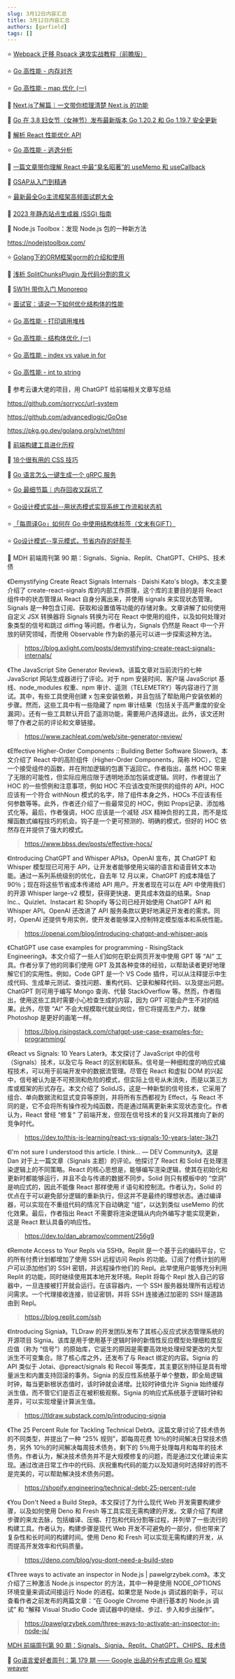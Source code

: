 ```yaml
---
slug: 3月12日内容汇总
title: 3月12日内容汇总
authors: [garfield]
tags: []
---
```


⭐️ [Webpack 迁移 Rspack 速攻实战教程（前瞻版）](https://mp.weixin.qq.com/s/1oa4HQFwfD7nVHxB0bcadg)

⭐️ [Go 高性能 - 内存对齐](https://mp.weixin.qq.com/s/4lyro81vUVejbDTaHGOcgg)

⭐️ [Go 高性能 - map 优化 (一)](https://mp.weixin.qq.com/s/CZEsrMponccGgqq9oe816w)

📒 [Next.js了解篇｜一文带你梳理清楚 Next.js 的功能](https://mp.weixin.qq.com/s/xeRYh1sbt3iW0uF84qDgpw)

📒 [Go 在 3.8 妇女节（女神节）发布最新版本 Go 1.20.2 和 Go 1.19.7 安全更新](https://mp.weixin.qq.com/s/BFZT-GdxYG1FsMEMDlfOPA)

📒 [解析 React 性能优化 API](https://mp.weixin.qq.com/s/G1N8MgROKoTjP4mzVkx16w)

⭐️ [Go 高性能 - 逃逸分析](https://mp.weixin.qq.com/s/q_F-9NQWycRLvQpACUl7gQ)

📒 [一篇文章带你理解 React 中最“臭名昭著”的 useMemo 和 useCallback](https://mp.weixin.qq.com/s/jK97mBLNgIrO7Sq1OZxhVA)

📒 [GSAP从入门到精通](https://mp.weixin.qq.com/s/7Uw_Z2-jyQVK29V6R2wkWg)

⭐️ [最新最全Go主流框架高频面试题大全](https://mp.weixin.qq.com/s/HsWE0j1IWF3ehg5Zt-sSCw)

📒 [2023 年静态站点生成器 (SSG) 指南](https://mp.weixin.qq.com/s/A3LqxqrIV_Lrq25YQJztVg)

📒 Node.js Toolbox：发现 Node.js 包的一种新方法

https://nodejstoolbox.com/

⭐️ [Golang下的ORM框架gorm的介绍和使用](https://juejin.cn/post/6844904090196000775)

📒 [浅析 SplitChunksPlugin 及代码分割的意义](https://juejin.cn/post/7207730270013980727)

📒 [5W1H 带你入门 Monorepo](https://juejin.cn/post/7207689082184974394)

⭐️ [面试官：请说一下如何优化结构体的性能](https://juejin.cn/post/7207477672666316856)

⭐️ [Go 高性能 - 打印调用堆栈](https://mp.weixin.qq.com/s/saIRop2wq87sJQ2rbY1t5g)

⭐️ [Go 高性能 - 结构体优化 (一)](https://mp.weixin.qq.com/s/5fl4Amj_d9ZXZRSgODS9PQ)

⭐️ [Go 高性能 - index vs value in for](https://mp.weixin.qq.com/s/AKulRT6a4kco3uXDO_kzDQ)

⭐️ [Go 高性能 - int to string](https://mp.weixin.qq.com/s/i3S7md5giuu3bqzFDBKa9Q)

📒 参考云谦大佬的项目，用 ChatGPT 给前端相关文章写总结

https://github.com/sorrycc/url-system

https://github.com/advancedlogic/GoOse

https://pkg.go.dev/golang.org/x/net/html

📒 [前端构建工具进化历程](https://juejin.cn/post/7205766006253011004)

📒 [18个很有用的 CSS 技巧](https://mp.weixin.qq.com/s/oBTQbHoCO39LaR39lTgx4g)

📒 [Go 语言怎么一键生成一个 gRPC 服务](https://mp.weixin.qq.com/s/5OYU9OGGRPpR1c06DoEI6g)

⭐️ [Go 最细节篇｜内存回收又踩坑了](https://mp.weixin.qq.com/s/ea7LfF2jOoHOSozX-qUZLA)

⭐️ [Go设计模式实战--用状态模式实现系统工作流和状态机](https://mp.weixin.qq.com/s/qGrDHjhHdkZW4Z1B0xtjXQ)

⭐️ [「每周译Go」如何在 Go 中使用结构体标签（文末有GIFT）](https://mp.weixin.qq.com/s/IucwRGEvHznAyzljmrYluw)

⭐️ [Go设计模式--享元模式，节省内存的好帮手](https://mp.weixin.qq.com/s/AZHO7R6IXFG8MguDpUNdbw)

📒 MDH 前端周刊第 90 期：Signals、Signia、Replit、ChatGPT、CHIPS、技术债

《Demystifying Create React Signals Internals · Daishi Kato's blog》。本文主要介绍了 create-react-signals 库的内部工作原理，这个库的主要目的是将 React 组件中的状态管理从 React 自身分离出来，并使用 signals 来实现状态管理。Signals 是一种包含订阅、获取和设置值等功能的存储对象。文章讲解了如何使用自定义 JSX 转换器将 Signals 转换为可在 React 中使用的组件，以及如何处理对象类型的信号和跳过 diffing 等问题。作者认为，Signals 仍然是 React 中一个开放的研究领域，而使用 Observable 作为新的基元可以进一步探索这种方法。

> https://blog.axlight.com/posts/demystifying-create-react-signals-internals/

《The JavaScript Site Generator Review》。该篇文章对当前流行的七种 JavaScript 网站生成器进行了评论。对于 npm 安装时间、客户端 JavaScript 基线、node_modules 权重、npm 审计、遥测（TELEMETRY）等内容进行了测试。其中，有些工具使用创建 x 包来安装依赖，并且包括了帮助用户安装依赖的步骤。然而，这些工具中有一些隐藏了 npm 审计结果（包括关于高严重度的安全漏洞）。还有一些工具默认开启了遥测功能，需要用户选择退出。此外，该文还附带了作者之前的评论和文章链接。

> https://www.zachleat.com/web/site-generator-review/

《Effective Higher-Order Components :: Building Better Software Slower》。本文介绍了 React 中的高阶组件（Higher-Order Components，简称 HOC），它是一个接受组件的函数，并在附加逻辑的包裹下返回它。作者指出，虽然 HOC 带来了无限的可能性，但实际应用应限于透明地添加包装或逻辑。同时，作者提出了 HOC 的一些惯例和注意事项，例如 HOC 不应该改变所提供的组件的 API，HOC 应该有一个符合 withNoun 模式的名字，除了组件本身之外，HOCs 不应该有任何参数等等。此外，作者还介绍了一些最常见的 HOC，例如 Props记录、添加格式化等。最后，作者强调，HOC 应该是一个减轻 JSX 精神负担的工具，而不是炫耀函数式编程技巧的机会。钩子是一个更可预测的、明确的模式，但好的 HOC 依然存在并提供了强大的模式。

> https://www.bbss.dev/posts/effective-hocs/

《Introducing ChatGPT and Whisper APIs》。OpenAI 宣布，其 ChatGPT 和 Whisper 模型现已可用于 API，让开发者能够使用尖端的语言和语音转文本功能。通过一系列系统级别的优化，自去年 12 月以来，ChatGPT 的成本降低了 90％；现在将这些节省成本传递给 API 用户。开发者现在可以在 API 中使用我们的开源 Whisper large-v2 模型，获得更快速、更具成本效益的结果。Snap Inc.、Quizlet、Instacart 和 Shopify 等公司已经开始使用 ChatGPT API 和 Whisper API。OpenAI 还改进了 API 服务条款以更好地满足开发者的需求。同时，OpenAI 还提供专用实例，使开发者能够深入控制特定模型版本和系统性能。

> https://openai.com/blog/introducing-chatgpt-and-whisper-apis

《ChatGPT use case examples for programming - RisingStack Engineering》。本文介绍了一些人们如何在职业网页开发中使用 GPT 等 “AI” 工具。作者分享了他的同事们使用 GPT 及其各种变体的经验，以帮助读者更好地理解它们的实用性。例如，Code GPT 是一个 VS Code 插件，可以从注释提示中生成代码、生成单元测试、查找问题、重构代码、记录和解释代码、以及提出问题。ChatGPT 则可用于编写 Mongo 查询、代替 StackOverflow 等。然而，作者指出，使用这些工具时需要小心检查生成的内容，因为 GPT 可能会产生不对的结果。此外，尽管 “AI” 不会大规模取代就业岗位，但它将提高生产力，就像 Photoshop 是更好的画笔一样。

> https://blog.risingstack.com/chatgpt-use-case-examples-for-programming/

《React vs Signals: 10 Years Later》。本文探讨了 JavaScript 中的信号（Signals）技术，以及它与 React 的区别和联系。信号是一种细粒度的响应式编程技术，可以用于前端开发中的数据流管理。尽管在 React 和虚拟 DOM 的兴起中，信号被认为是不可预测和危险的模式，但实际上信号从未消失，而是以第三方库或框架的形式存在。本文介绍了 SolidJS，这是一种新型的信号技术，它采用了组合、单向数据流和显式变异等原则，并将所有东西都视为 Effect，与 React 不同的是，它不会将所有操作视为纯函数，而是通过隔离更新来实现状态变化。作者认为，React 曾经 “修复” 了前端开发，但现在信号技术的复兴又将其推向了新的竞争时代。

> https://dev.to/this-is-learning/react-vs-signals-10-years-later-3k71

《I'm not sure I understood this article. I think... — DEV Community》。这是 Dan 对于上一篇文章（Signals 主题）的评论。他探讨了 React 和 Solid 在处理渲染逻辑上的不同策略。React 的核心思想是，能够编写渲染逻辑，使其在初始化和更新时都能够运行，并且不会与传递的数据不同步。Solid 则只有模板中的 “空洞” 是响应式的，因此不能像 React 那样使用 if 语句和控制流。作者认为，Solid 的优点在于可以避免部分逻辑的重新执行，但这并不是最终的理想状态。通过编译器，可以实现在不重组代码的情况下自动确定 “组”，以达到类似 useMemo 的优化效果。最后，作者指出 React 不需要将渲染逻辑从内向外编写才能实现更新，这是 React 默认具备的响应性。

> https://dev.to/dan_abramov/comment/256g9

《Remote Access to Your Repls via SSH》。Replit 是一个基于云的编码平台，它的所有付费计划都增加了使用 SSH 远程访问 Repls 的功能。订阅了付费计划的用户可以添加他们的 SSH 密钥，并远程操作他们的 Repl。此举使用户能够充分利用 Replit 的功能，同时继续使用其本地开发环境。Replit 将每个 Repl 放入自己的容器中，一旦连接被打开就会运行。在该容器内，一个 SSH 服务器处理所有远程访问需求。一个代理接收连接，验证密钥，并将 SSH 连接通过加密的 SSH 隧道路由到 Repl。

> https://blog.replit.com/ssh

《Introducing Signia》。TLDraw 的开发团队发布了其核心反应式状态管理系统的开源项目 Signia。该库是用于使用基于逻辑时钟的新惰性反应模型处理细粒度反应值（称为 “信号”）的原始库，它诞生的原因是需要高效地处理经常更改的大型派生不可变集合。除了核心库之外，还发布了与 React 绑定的内容。Signia 的 API 类似于 Jotai、@preact/signals 和 Recoil 等类库，其主要区别特征是具有增量派生和内置支持回滚的事务。Signia 的反应性系统基于单个整数，即全局逻辑时钟，每当更新根状态值时，该时钟就会递增。比较时钟值允许 Signia 始终缓存派生值，而不管它们是否正在被积极观察。Signia 的响应式系统基于逻辑时钟和差异，可以实现增量计算派生值。

> https://tldraw.substack.com/p/introducing-signia

《The 25 Percent Rule for Tackling Technical Debt》。这篇文章讨论了技术债务的不同类型，并提出了一种 “25% 规则”，即每周花费 10％的时间解决日常技术债务，另外 10％的时间解决每周技术债务，剩下的 5％用于处理每月和每年的技术债务。作者认为，解决技术债务并不是大规模修复的问题，而是通过文化建设来实现。通过改进日常工作中的代码、庆祝重构代码的能力以及知道何时选择好的而不是完美的，可以帮助解决技术债务问题。

> https://shopify.engineering/technical-debt-25-percent-rule

《You Don't Need a Build Step》。本文探讨了为什么现代 Web 开发需要构建步骤，以及如何使用 Deno 和 Fresh 等工具实现无需构建的开发。文章介绍了构建步骤的来龙去脉，包括编译、压缩、打包和代码分割等过程，并列举了一些流行的构建工具。作者认为，构建步骤是现代 Web 开发不可避免的一部分，但也带来了复杂性和长时间的构建时间。使用 Deno 和 Fresh 可以实现无需构建的开发，从而提高开发效率和代码质量。


> https://deno.com/blog/you-dont-need-a-build-step

《Three ways to activate an inspector in Node.js | pawelgrzybek.com》。本文介绍了三种激活 Node.js inspector 的方法，其中一种是使用 NODE_OPTIONS 环境变量来调试间接运行 Node 的进程。如果您是 Node.js 调试器的新手，可以查看作者之前发布的两篇文章：“在 Google Chrome 中进行基本的 Node.js 调试” 和 “解释 Visual Studio Code 调试器中的继续、步过、步入和步出操作”。

> https://pawelgrzybek.com/three-ways-to-activate-an-inspector-in-node-js/

[MDH 前端周刊第 90 期：Signals、Signia、Replit、ChatGPT、CHIPS、技术债](https://mdhweekly.com/weekly/issue-0090)

📒 [Go语言爱好者周刊：第 179 期 —— Google 出品的分布式应用 Go 框架 weaver](https://mp.weixin.qq.com/s/1qvoiASBoYd2cnv6UGL2Ig)
